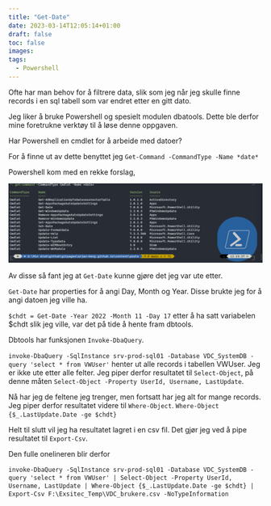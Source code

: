 ```yaml
---
title: "Get-Date"
date: 2023-03-14T12:05:14+01:00
draft: false
toc: false
images:
tags:
  - Powershell
---
```


Ofte har man behov for å filtrere data, slik som jeg når jeg skulle finne records i en sql tabell som var endret etter en gitt dato.

Jeg liker å bruke Powershell og spesielt modulen dbatools. Dette ble derfor mine foretrukne verktøy til å løse denne oppgaven.

Har Powershell en cmdlet for å arbeide med datoer?

For å finne ut av dette benyttet jeg ``Get-Command -CommandType -Name *date*``

Powershell kom med en rekke forslag,

![GetDateImage](GetDate01.png)

Av disse så fant jeg at ``Get-Date`` kunne gjøre det jeg var ute etter.

``Get-Date`` har properties for å angi Day, Month og Year. Disse brukte jeg for å angi datoen jeg ville ha.

``$chdt = Get-Date -Year 2022 -Month 11 -Day 17`` etter å ha satt variabelen $chdt slik jeg ville, var det på tide å hente fram dbtools.

Dbtools har funksjonen ``Invoke-DbaQuery``.

``invoke-DbaQuery -SqlInstance srv-prod-sql01 -Database VDC_SystemDB -query 'select * from VWUser'`` henter ut alle records i tabellen VWUser. Jeg er ikke ute etter alle felter. Jeg piper derfor resultatet til ``Select-Object``, på denne måten ``Select-Object -Property UserId, Username, LastUpdate``.

Nå har jeg de feltene jeg trenger, men fortsatt har jeg alt for mange records. Jeg piper derfor resultatet videre til ``Where-Object``. ``Where-Object {$_.LastUpdate.Date -ge $chdt}``

Helt til slutt vil jeg ha resultatet lagret i en csv fil. Det gjør jeg ved å pipe resultatet til ``Export-Csv``.

Den fulle onelineren blir derfor 
```
invoke-DbaQuery -SqlInstance srv-prod-sql01 -Database VDC_SystemDB -query 'select * from VWUser' | Select-Object -Property UserId, Username, LastUpdate | Where-Object {$_.LastUpdate.Date -ge $chdt} | Export-Csv F:\Exsitec_Temp\VDC_brukere.csv -NoTypeInformation
```
